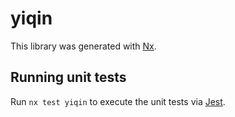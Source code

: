 # yiqin

This library was generated with [Nx](https://nx.dev).

## Running unit tests

Run `nx test yiqin` to execute the unit tests via [Jest](https://jestjs.io).
